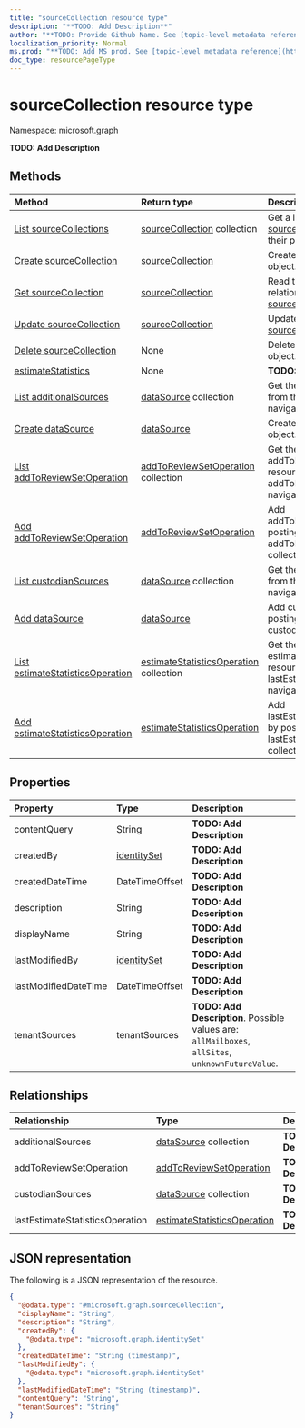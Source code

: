 ```yaml
---
title: "sourceCollection resource type"
description: "**TODO: Add Description**"
author: "**TODO: Provide Github Name. See [topic-level metadata reference](https://msgo.azurewebsites.net/add/document/guidelines/metadata.html#topic-level-metadata)**"
localization_priority: Normal
ms.prod: "**TODO: Add MS prod. See [topic-level metadata reference](https://msgo.azurewebsites.net/add/document/guidelines/metadata.html#topic-level-metadata)**"
doc_type: resourcePageType
---
```


# sourceCollection resource type

Namespace: microsoft.graph

**TODO: Add Description**

## Methods
|Method|Return type|Description|
|:---|:---|:---|
|[List sourceCollections](../api/sourcecollection-list.md)|[sourceCollection](../resources/sourcecollection.md) collection|Get a list of the [sourceCollection](../resources/sourcecollection.md) objects and their properties.|
|[Create sourceCollection](../api/sourcecollection-create.md)|[sourceCollection](../resources/sourcecollection.md)|Create a new [sourceCollection](../resources/sourcecollection.md) object.|
|[Get sourceCollection](../api/sourcecollection-get.md)|[sourceCollection](../resources/sourcecollection.md)|Read the properties and relationships of a [sourceCollection](../resources/sourcecollection.md) object.|
|[Update sourceCollection](../api/sourcecollection-update.md)|[sourceCollection](../resources/sourcecollection.md)|Update the properties of a [sourceCollection](../resources/sourcecollection.md) object.|
|[Delete sourceCollection](../api/sourcecollection-delete.md)|None|Deletes a [sourceCollection](../resources/sourcecollection.md) object.|
|[estimateStatistics](../api/sourcecollection-estimatestatistics.md)|None|**TODO: Add Description**|
|[List additionalSources](../api/sourcecollection-list-additionalsources.md)|[dataSource](../resources/datasource.md) collection|Get the dataSource resources from the additionalSources navigation property.|
|[Create dataSource](../api/sourcecollection-post-additionalsources.md)|[dataSource](../resources/datasource.md)|Create a new dataSource object.|
|[List addToReviewSetOperation](../api/sourcecollection-list-addtoreviewsetoperation.md)|[addToReviewSetOperation](../resources/addtoreviewsetoperation.md) collection|Get the addToReviewSetOperation resources from the addToReviewSetOperation navigation property.|
|[Add addToReviewSetOperation](../api/sourcecollection-post-addtoreviewsetoperation.md)|[addToReviewSetOperation](../resources/addtoreviewsetoperation.md)|Add addToReviewSetOperation by posting to the addToReviewSetOperation collection.|
|[List custodianSources](../api/sourcecollection-list-custodiansources.md)|[dataSource](../resources/datasource.md) collection|Get the dataSource resources from the custodianSources navigation property.|
|[Add dataSource](../api/sourcecollection-post-custodiansources.md)|[dataSource](../resources/datasource.md)|Add custodianSources by posting to the custodianSources collection.|
|[List estimateStatisticsOperation](../api/sourcecollection-list-lastestimatestatisticsoperation.md)|[estimateStatisticsOperation](../resources/estimatestatisticsoperation.md) collection|Get the estimateStatisticsOperation resources from the lastEstimateStatisticsOperation navigation property.|
|[Add estimateStatisticsOperation](../api/sourcecollection-post-lastestimatestatisticsoperation.md)|[estimateStatisticsOperation](../resources/estimatestatisticsoperation.md)|Add lastEstimateStatisticsOperation by posting to the lastEstimateStatisticsOperation collection.|

## Properties
|Property|Type|Description|
|:---|:---|:---|
|contentQuery|String|**TODO: Add Description**|
|createdBy|[identitySet](../resources/identityset.md)|**TODO: Add Description**|
|createdDateTime|DateTimeOffset|**TODO: Add Description**|
|description|String|**TODO: Add Description**|
|displayName|String|**TODO: Add Description**|
|lastModifiedBy|[identitySet](../resources/identityset.md)|**TODO: Add Description**|
|lastModifiedDateTime|DateTimeOffset|**TODO: Add Description**|
|tenantSources|tenantSources|**TODO: Add Description**. Possible values are: `allMailboxes`, `allSites`, `unknownFutureValue`.|

## Relationships
|Relationship|Type|Description|
|:---|:---|:---|
|additionalSources|[dataSource](../resources/datasource.md) collection|**TODO: Add Description**|
|addToReviewSetOperation|[addToReviewSetOperation](../resources/addtoreviewsetoperation.md)|**TODO: Add Description**|
|custodianSources|[dataSource](../resources/datasource.md) collection|**TODO: Add Description**|
|lastEstimateStatisticsOperation|[estimateStatisticsOperation](../resources/estimatestatisticsoperation.md)|**TODO: Add Description**|

## JSON representation
The following is a JSON representation of the resource.
<!-- {
  "blockType": "resource",
  "keyProperty": "id",
  "@odata.type": "microsoft.graph.sourceCollection",
  "baseType": "",
  "openType": false
}
-->
``` json
{
  "@odata.type": "#microsoft.graph.sourceCollection",
  "displayName": "String",
  "description": "String",
  "createdBy": {
    "@odata.type": "microsoft.graph.identitySet"
  },
  "createdDateTime": "String (timestamp)",
  "lastModifiedBy": {
    "@odata.type": "microsoft.graph.identitySet"
  },
  "lastModifiedDateTime": "String (timestamp)",
  "contentQuery": "String",
  "tenantSources": "String"
}
```


